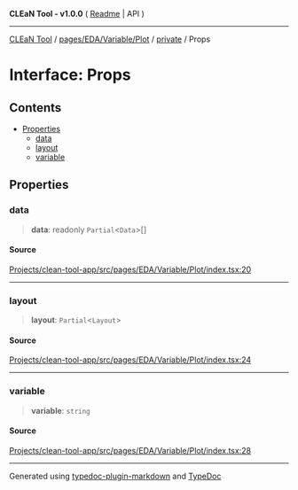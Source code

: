 **CLEaN Tool - v1.0.0** ( [Readme](../../../../../../README.md) \| API )

***

[CLEaN Tool](../../../../../../modules.md) / [pages/EDA/Variable/Plot](../../README.md) / [private](../README.md) / Props

# Interface: Props

## Contents

- [Properties](Props.md#properties)
  - [data](Props.md#data)
  - [layout](Props.md#layout)
  - [variable](Props.md#variable)

## Properties

### data

> **data**: readonly `Partial`\<`Data`\>[]

#### Source

[Projects/clean-tool-app/src/pages/EDA/Variable/Plot/index.tsx:20](https://github.com/yuckyh/clean-tool-app/)

***

### layout

> **layout**: `Partial`\<`Layout`\>

#### Source

[Projects/clean-tool-app/src/pages/EDA/Variable/Plot/index.tsx:24](https://github.com/yuckyh/clean-tool-app/)

***

### variable

> **variable**: `string`

#### Source

[Projects/clean-tool-app/src/pages/EDA/Variable/Plot/index.tsx:28](https://github.com/yuckyh/clean-tool-app/)

***

Generated using [typedoc-plugin-markdown](https://www.npmjs.com/package/typedoc-plugin-markdown) and [TypeDoc](https://typedoc.org/)
